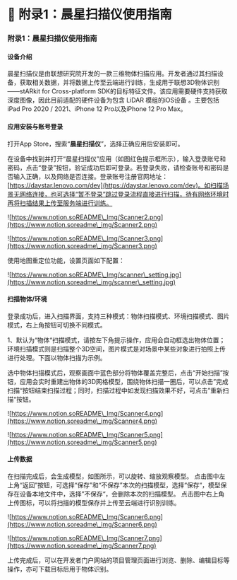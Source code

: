 # 🏸 附录1：晨星扫描仪使用指南

### 附录1：晨星扫描仪使用指南

#### 设备介绍

晨星扫描仪是由联想研究院开发的一款三维物体扫描应用。开发者通过其扫描设备，获取相关数据，并将数据上传至云端进行训练，生成用于联想3D物体识别——stARkit for Cross-platform SDK的目标特征文件。该应用需要硬件支持获取深度图像，因此目前适配的硬件设备为包含 LiDAR 模组的iOS设备 。主要包括iPad Pro 2020 / 2021、iPhone 12 Pro以及iPhone 12 Pro Max。

#### 应用安装与账号登录

打开App Store，搜索“**晨星扫描仪**”，选择正确应用后安装即可。

在设备中找到并打开“晨星扫描仪”应用（如图红色提示框所示），输入登录账号和密码，点击“登录”按钮，验证成功后即可登录。若登录失败，请检查账号和密码是否输入正确，以及网络是否连接。登录账号注册官网地址：[https://daystar.lenovo.com/dev](https://daystar.lenovo.com/dev)。如扫描场景无网络连接，也可选择“暂不登录”跳过登录流程直接进行扫描，待有网络环境时再将扫描结果上传至服务端进行训练。

![https://www.notion.soREADME\_Img/Scanner2.png](https://www.notion.soreadme\_img/Scanner2.png)

![https://www.notion.soREADME\_Img/Scanner3.png](https://www.notion.soreadme\_img/Scanner3.png)

使用地图重定位功能，设置页面如下配置：

![https://www.notion.soREADME\_Img/scanner\_setting.jpg](https://www.notion.soreadme\_img/scanner\_setting.jpg)

#### 扫描物体/环境

登录成功后，进入扫描界面，支持三种模式：物体扫描模式、环境扫描模式、图片模式，右上角按钮可切换不同模式。

1、默认为“物体“扫描模式，请按左下角提示操作，应用会自动框选出物体位置；环境扫描模式则是扫描整个3D空间，图片模式是对场景中某些对象进行拍照上传进行处理。下面以物体扫描为示例。

选中物体扫描模式后，观察画面中蓝色部分将物体覆盖完整后，点击“开始扫描”按钮，应用会实时重建出物体的3D网格模型，围绕物体扫描一圈后，可以点击”完成扫描“按钮结束扫描过程；同时，扫描过程中如发现扫描效果不好，可点击”重新扫描“按钮。

![https://www.notion.soREADME\_Img/Scanner4.png](https://www.notion.soreadme\_img/Scanner4.png)

![https://www.notion.soREADME\_Img/Scanner5.png](https://www.notion.soreadme\_img/Scanner5.png)

#### 上传数据

在扫描完成后，会生成模型，如图所示，可以旋转、缩放观察模型。 点击图中左上角“返回”按钮，可选择“保存”和“不保存”本次的扫描模型，选择“保存“，模型保存在设备本地文件中，选择”不保存“，会删除本次的扫描模型。 点击图中右上角上传图标，可以将扫描的模型保存并上传至云端进行识别训练。

![https://www.notion.soREADME\_Img/Scanner6.png](https://www.notion.soreadme\_img/Scanner6.png)

![https://www.notion.soREADME\_Img/Scanner7.png](https://www.notion.soreadme\_img/Scanner7.png)

上传完成后，可以在开发者门户网站的项目管理页面进行浏览、删除、编辑目标等操作，亦可下载目标后用于物体识别。
